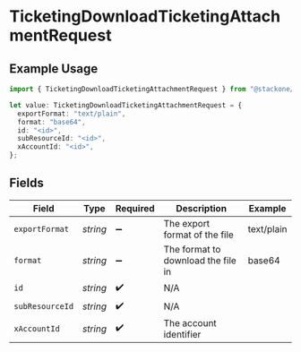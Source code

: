 # TicketingDownloadTicketingAttachmentRequest

## Example Usage

```typescript
import { TicketingDownloadTicketingAttachmentRequest } from "@stackone/stackone-client-ts/sdk/models/operations";

let value: TicketingDownloadTicketingAttachmentRequest = {
  exportFormat: "text/plain",
  format: "base64",
  id: "<id>",
  subResourceId: "<id>",
  xAccountId: "<id>",
};
```

## Fields

| Field                              | Type                               | Required                           | Description                        | Example                            |
| ---------------------------------- | ---------------------------------- | ---------------------------------- | ---------------------------------- | ---------------------------------- |
| `exportFormat`                     | *string*                           | :heavy_minus_sign:                 | The export format of the file      | text/plain                         |
| `format`                           | *string*                           | :heavy_minus_sign:                 | The format to download the file in | base64                             |
| `id`                               | *string*                           | :heavy_check_mark:                 | N/A                                |                                    |
| `subResourceId`                    | *string*                           | :heavy_check_mark:                 | N/A                                |                                    |
| `xAccountId`                       | *string*                           | :heavy_check_mark:                 | The account identifier             |                                    |